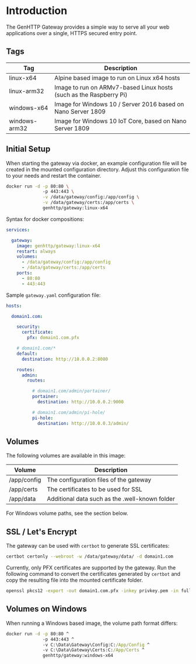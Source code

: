 # Introduction

The GenHTTP Gateway provides a simple way to serve all your web applications over a single, HTTPS secured entry point.

## Tags

| Tag           | Description |
| ------------- |-------------|
| linux-x64     | Alpine based image to run on Linux x64 hosts |
| linux-arm32   | Image to run on ARMv7-based Linux hosts (such as the Raspberry Pi) |
| windows-x64   | Image for Windows 10 / Server 2016 based on Nano Server 1809 |
| windows-arm32 | Image for Windows 10 IoT Core, based on Nano Server 1809 |

## Initial Setup

When starting the gateway via docker, an example configuration file will be created in the mounted configuration directory. Adjust this configuration file to your needs and restart the container.

~~~bash
docker run -d -p 80:80 \ 
              -p 443:443 \
              -v /data/gateway/config:/app/config \
              -v /data/gateway/certs:/app/certs \
              genhttp/gateway:linux-x64
~~~

Syntax for docker compositions:

~~~yaml
services:

  gateway:
    image: genhttp/gateway:linux-x64
    restart: always
    volumes:
      - /data/gateway/config:/app/config
      - /data/gateway/certs:/app/certs
    ports:
      - 80:80
      - 443:443
~~~

Sample `gateway.yaml` configuration file:

~~~yaml
hosts:

  domain1.com:

    security:
      certificate:
        pfx: domain1.com.pfx

    # domain1.com/*
    default:
      destination: http://10.0.0.2:8080

    routes:
      admin:
        routes:

          # domain1.com/admin/portainer/
          portainer:
            destination: http://10.0.0.2:9000

          # domain1.com/admin/pi-hole/
          pi-hole:
            destination: http://10.0.0.3/admin/
~~~

## Volumes

The following volumes are available in this image:

| Volume        | Description |
| ------------- |-------------|
| /app/config | The configuration files of the gateway |
| /app/certs | The certificates to be used for SSL |
| /app/data | Additional data such as the .well-known folder |

For Windows volume paths, see the section below.

## SSL / Let's Encrypt

The gateway can be used with `certbot` to generate SSL certificates:

~~~bash
certbot certonly --webroot -w /data/gateway/data/ -d domain1.com
~~~

Currently, only PFX certificates are supported by the gateway. Run the following command to convert the certificates generated by `certbot` and copy the resulting file into the mounted certificate folder.

~~~bash
openssl pkcs12 -export -out domain1.com.pfx -inkey privkey.pem -in fullchain.pem
~~~

## Volumes on Windows

When running a Windows based image, the volume path format differs:

~~~cmd
docker run -d -p 80:80 ^
              -p 443:443 ^
              -v C:\Data\Gateway\Config:C:/App/Config ^
              -v C:\Data\Gateway\Certs:C:/App/Certs ^
              genhttp/gateway:windows-x64
~~~